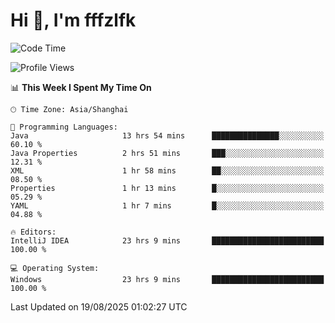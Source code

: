 # Hi 👋, I'm fffzlfk

<!--START_SECTION:waka-->
![Code Time](http://img.shields.io/badge/Code%20Time-1%2C333%20hrs%204%20mins-blue)

![Profile Views](http://img.shields.io/badge/Profile%20Views-0-blue)

📊 **This Week I Spent My Time On** 

```text
🕑︎ Time Zone: Asia/Shanghai

💬 Programming Languages: 
Java                     13 hrs 54 mins      ███████████████░░░░░░░░░░   60.10 % 
Java Properties          2 hrs 51 mins       ███░░░░░░░░░░░░░░░░░░░░░░   12.31 % 
XML                      1 hr 58 mins        ██░░░░░░░░░░░░░░░░░░░░░░░   08.50 % 
Properties               1 hr 13 mins        █░░░░░░░░░░░░░░░░░░░░░░░░   05.29 % 
YAML                     1 hr 7 mins         █░░░░░░░░░░░░░░░░░░░░░░░░   04.88 % 

🔥 Editors: 
IntelliJ IDEA            23 hrs 9 mins       █████████████████████████   100.00 % 

💻 Operating System: 
Windows                  23 hrs 9 mins       █████████████████████████   100.00 % 
```


 Last Updated on 19/08/2025 01:02:27 UTC
<!--END_SECTION:waka-->
